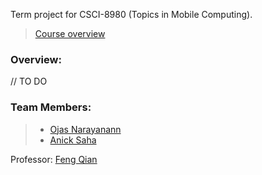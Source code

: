 Term project for CSCI-8980 (Topics in Mobile Computing).

> [Course overview](https://www-users.cs.umn.edu/~fengqian/8980_spring19.pdf)

### Overview: 

// TO DO

### Team Members: 

> - [Ojas Narayanann](https://github.com/ojasbn)
> - [Anick Saha](https://github.com/anicksaha)

Professor: <a href="https://www-users.cs.umn.edu/~fengqian/" target="_blank">Feng Qian</a>

